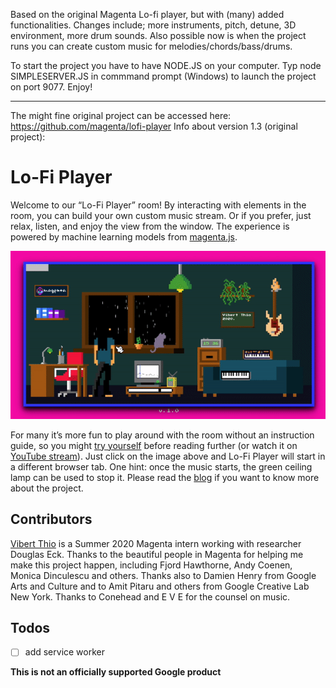 Based on the original Magenta Lo-fi player, but with (many) added functionalities.
Changes include; more instruments, pitch, detune, 3D environment, more drum sounds.
Also possible now is when the project runs you can create custom music for melodies/chords/bass/drums.

To start the project you have to have NODE.JS on your computer. Typ node SIMPLESERVER.JS in commmand prompt (Windows) to launch the project on port 9077. Enjoy! 




--------------------------------------------------------------------------------------------------------------------------------------------------------------------
The might fine original project can be accessed here: https://github.com/magenta/lofi-player
Info about version 1.3 (original project):



# Lo-Fi Player

Welcome to our “Lo-Fi Player” room! By interacting with elements in the room, you can build your own custom music stream. Or if you prefer, just relax, listen, and enjoy the view from the window. The experience is powered by machine learning models from [magenta.js](https://github.com/magenta/magenta-js).

![](./assets/screenshots/demo_short.gif)

For many it’s more fun to play around with the room without an instruction guide, so you might [try yourself](https://magenta.github.io/lofi-player/) before reading further (or watch it on [YouTube stream](https://magenta.github.io/lofi-player/stream)). Just click on the image above and Lo-Fi Player will start in a different browser tab. One hint: once the music starts, the green ceiling lamp can be used to stop it. Please read the [blog](https://magenta.tensorflow.org/lofi-player) if you want to know more about the project.

## Contributors
[Vibert Thio](https://vibertthio.com/portfolio/) is a Summer 2020 Magenta intern working with researcher Douglas Eck. Thanks to the beautiful people in Magenta for helping me make this project happen, including Fjord Hawthorne, Andy Coenen, Monica Dinculescu and others. Thanks also to Damien Henry from Google Arts and Culture and to Amit Pitaru and others from Google Creative Lab New York. Thanks to Conehead and E V E for the counsel on music.

## Todos
- [ ] add service worker


**This is not an officially supported Google product**
